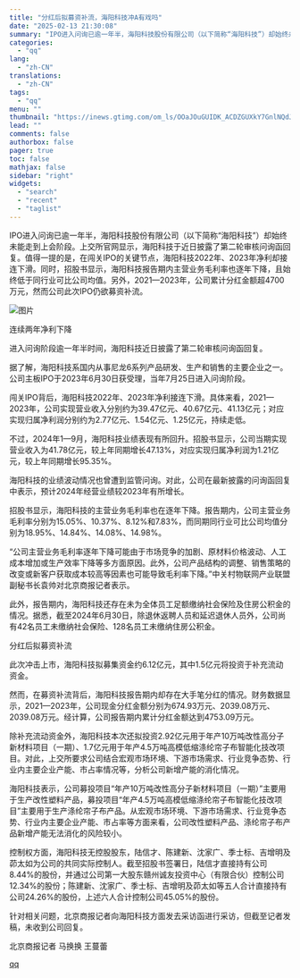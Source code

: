 ```yaml
---
title: "分红后拟募资补流，海阳科技冲A有戏吗"
date: "2025-02-13 21:30:08"
summary: "IPO进入问询已逾一年半，海阳科技股份有限公司（以下简称“海阳科技”）却始终未能走到上会阶段。上交所..."
categories:
  - "qq"
lang:
  - "zh-CN"
translations:
  - "zh-CN"
tags:
  - "qq"
menu: ""
thumbnail: "https://inews.gtimg.com/om_ls/OOaJOuGUIDK_ACDZGUXkY7GnlNQdJcndnfxiO9UvILxe0AA_640360/0"
lead: ""
comments: false
authorbox: false
pager: true
toc: false
mathjax: false
sidebar: "right"
widgets:
  - "search"
  - "recent"
  - "taglist"
---
```


IPO进入问询已逾一年半，海阳科技股份有限公司（以下简称“海阳科技”）却始终未能走到上会阶段。上交所官网显示，海阳科技于近日披露了第二轮审核问询函回复。值得一提的是，在闯关IPO的关键节点，海阳科技2022年、2023年净利却接连下滑。同时，招股书显示，海阳科技报告期内主营业务毛利率也逐年下降，且始终低于同行业可比公司均值。另外，2021—2023年，公司累计分红金额超4700万元，然而公司此次IPO仍欲募资补流。

![图片](https://inews.gtimg.com/om_bt/O_pwO9NJppdrkw9HkecB2AcjKjW-ZxdRq-lg4QxKUCfyYAA/641)

连续两年净利下降

进入问询阶段逾一年半时间，海阳科技近日披露了第二轮审核问询函回复。

据了解，海阳科技系国内从事尼龙6系列产品研发、生产和销售的主要企业之一。公司主板IPO于2023年6月30日获受理，当年7月25日进入问询阶段。

闯关IPO背后，海阳科技2022年、2023年净利接连下滑。具体来看，2021—2023年，公司实现营业收入分别约为39.47亿元、40.67亿元、41.13亿元；对应实现归属净利润分别约为2.77亿元、1.54亿元、1.25亿元，持续走低。

不过，2024年1—9月，海阳科技业绩表现有所回升。招股书显示，公司当期实现营业收入为41.78亿元，较上年同期增长47.13%，对应实现归属净利润为1.21亿元，较上年同期增长95.35%。

海阳科技的业绩波动情况也曾遭到监管问询。对此，公司在最新披露的问询函回复中表示，预计2024年经营业绩较2023年有所增长。

招股书显示，海阳科技的主营业务毛利率也在逐年下降。报告期内，公司主营业务毛利率分别为15.05%、10.37%、8.12%和7.83%，而同期同行业可比公司均值分别为18.95%、14.84%、14.08%、14.98%。

“公司主营业务毛利率逐年下降可能由于市场竞争的加剧、原材料价格波动、人工成本增加或生产效率下降等多方面原因。此外，公司产品结构的调整、销售策略的改变或新客户获取成本较高等因素也可能导致毛利率下降。”中关村物联网产业联盟副秘书长袁帅对北京商报记者表示。

此外，报告期内，海阳科技还存在未为全体员工足额缴纳社会保险及住房公积金的情况。据悉，截至2024年6月30日，除退休返聘人员和延迟退休人员外，公司尚有42名员工未缴纳社会保险、128名员工未缴纳住房公积金。

分红后拟募资补流

此次冲击上市，海阳科技拟募集资金约6.12亿元，其中1.5亿元将投资于补充流动资金。

然而，在募资补流背后，海阳科技报告期内却存在大手笔分红的情况。财务数据显示，2021—2023年，公司现金分红金额分别为674.93万元、2039.08万元、2039.08万元。经计算，公司报告期内累计分红金额达到4753.09万元。

除补充流动资金外，海阳科技本次还拟投资2.92亿元用于年产10万吨改性高分子新材料项目（一期）、1.7亿元用于年产4.5万吨高模低缩涤纶帘子布智能化技改项目。对此，上交所要求公司结合宏观市场环境、下游市场需求、行业竞争态势、行业内主要企业产能、市占率情况等，分析公司新增产能的消化情况。

海阳科技表示，公司募投项目“年产10万吨改性高分子新材料项目（一期）”主要用于生产改性塑料产品，募投项目“年产4.5万吨高模低缩涤纶帘子布智能化技改项目”主要用于生产涤纶帘子布产品。从宏观市场环境、下游市场需求、行业竞争态势、行业内主要企业产能、市占率等方面来看，公司改性塑料产品、涤纶帘子布产品新增产能无法消化的风险较小。

控制权方面，海阳科技无控股股东，陆信才、陈建新、沈家广、季士标、吉增明及茆太如为公司的共同实际控制人。截至招股书签署日，陆信才直接持有公司8.44%的股份，并通过公司第一大股东赣州诚友投资中心（有限合伙）控制公司12.34%的股份；陈建新、沈家广、季士标、吉增明及茆太如等五人合计直接持有公司24.26%的股份，上述六人合计控制公司45.05%的股份。

针对相关问题，北京商报记者向海阳科技方面发去采访函进行采访，但截至记者发稿，未收到公司回复。

北京商报记者 马换换 王蔓蕾

[qq](https://new.qq.com/rain/a/20250213A08RK500)
